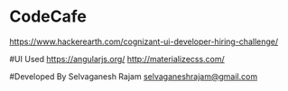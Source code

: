 # CodeCafe
https://www.hackerearth.com/cognizant-ui-developer-hiring-challenge/

#UI Used
https://angularjs.org/
http://materializecss.com/

#Developed By
Selvaganesh Rajam
selvaganeshrajam@gmail.com


